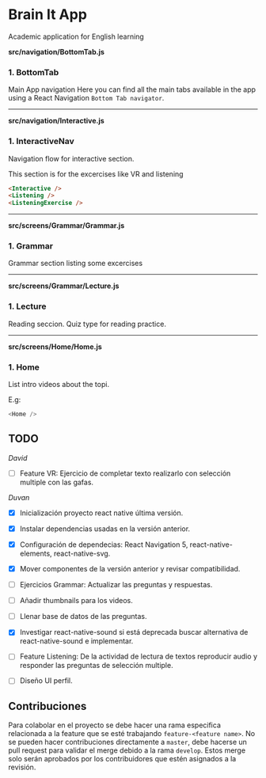 # Brain It App

Academic application for English learning


**src/navigation/BottomTab.js**

### 1. BottomTab

Main App navigation
Here you can find all the main tabs available in the app using a React Navigation `Bottom Tab navigator`.   

-----
**src/navigation/Interactive.js**

### 1. InteractiveNav

Navigation flow for interactive section.

This section is for the excercises like VR and listening

```html
<Interactive />
<Listening />
<ListeningExercise />
```   

-----
**src/screens/Grammar/Grammar.js**

### 1. Grammar

Grammar section listing some excercises   

-----
**src/screens/Grammar/Lecture.js**

### 1. Lecture

Reading seccion.
Quiz type for reading practice.   

-----
**src/screens/Home/Home.js**

### 1. Home

List intro videos about the topi.

E.g:
```js
<Home />
```   





## TODO

*David*

- [ ] Feature VR: Ejercicio de completar texto realizarlo con selección multiple con las gafas.

*Duvan*
- [X] Inicialización proyecto react native última versión.
- [X] Instalar dependencias usadas en la versión anterior.
- [X] Configuración de dependecias: React Navigation 5, react-native-elements, react-native-svg.
- [X] Mover componentes de la versión anterior y revisar compatibilidad.
- [ ] Ejercicios Grammar: Actualizar las preguntas y respuestas.
- [ ] Añadir thumbnails para los videos.
- [ ] Llenar base de datos de las preguntas.
- [X] Investigar react-native-sound si está deprecada buscar alternativa de react-native-sound e implementar.
- [ ] Feature Listening: De la actividad de lectura de textos reproducir audio y responder las preguntas de selección multiple.
- [ ] Diseño UI perfil.


## Contribuciones

Para colabolar en el proyecto se debe hacer una rama especifica relacionada a la feature que se esté trabajando `feature-<feature name>`. No se pueden hacer contribuciones directamente a `master`, debe hacerse un pull request para validar el merge debido a la rama `develop`. Estos merge solo serán aprobados por los contribuidores que estén asignados a la revisión.
